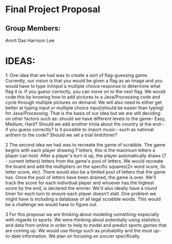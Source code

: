 # Final Project Proposal

## Group Members:

Amrit Das
Harrison Lee
       
# IDEAS:

1: One idea that we had was to create a sort of flag-guessing game. Currently, our vision is that you would be given a flag as an image and you would have to type in/input a multiple choice response to determine what flag it is. If you guess correctly, you can move on to the next flag. We would code this by knowing how to add pictures to a Java/Processing code and cycle through multiple pictures on demand. We will also need to either get better at typing input or multiple choice input(should be easier than typing) for Java/Processing. That is the basis of our idea but we are still deciding on other factors such as: should we have different levels to the game- Easy, Medium, Hard? Should we add another trivia about the country at the end--if you guess correctly? Is it possible to import music--such as national anthem to the code? Should we set a trial limit/timer? 

2 The second idea we had was to recreate the game of scrabble. The game begins with each player drawing 7 letters, this is the maximum letters a player can hold. After a player's turn is up, the player automatically draws (7 - current letters) letters from the game's pool of letters. We would recreate the board and add the multipliers on the specific squares(2x word score, 3x letter score, etc). There would also be a limited pool of letters that the game has. Once the pool of letters have been drained, the game is over. We'll track the score for each individual player and whoever has the highest score by the end, is declared the winner. We'd also ideally have a round timer for each turn to ensure each player doesn't stall. One problem we might have is including a database of all legal scrabble words. This would be a challenge we would have to figure out.

3 For this proposal we are thinking about modeling something-especially with regards to sports. We were thinking about potentially using statistics and data from online in order to help to model and predict sports games that are coming up. We would use things such as probability and the most up-to-date information. We plan on focusing on soccer specifically.

